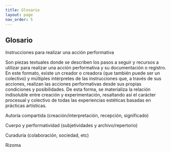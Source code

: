```yaml
---
title: Glosario
layout: page
nav_order: 5
---
```


## Glosario

Instrucciones para realizar una acción performativa

Son piezas textuales donde se describen los pasos a seguir y recursos a utilizar para realizar una acción performativa y su documentación o registro. En este formato, existe un creador o creadora (que también puede ser un colectivo) y múltiples intérpretes de las instrucciones que, a través de sus acciones, realizan las acciones performativas desde sus propias condiciones y posibilidades. De esta forma, se materializa la relación indisoluble entre creación y experimentación, resaltando así el carácter procesual y colectivo de todas las experiencias estéticas basadas en prácticas artísticas.

Autoría compartida (creación/interpretación, recepción, significado)

Cuerpo y performatividad (subjetividades y archivo/repertorio)

Curaduría (colaboración, sociedad, etc)

Rizoma

